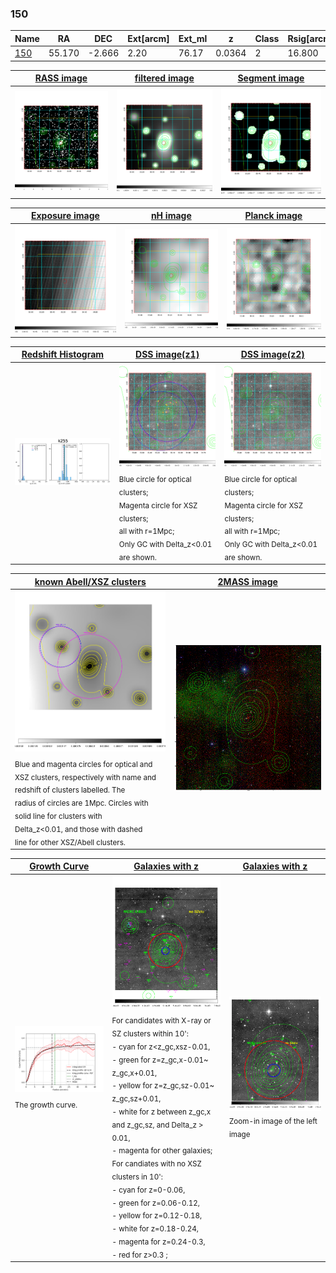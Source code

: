 <div STYLE="page-break-after: always;"></div>

### 150

|Name          |RA          |DEC      | Ext[arcm] | Ext_ml | z    | Class| Rsig[arcmin] | CRsig[c/s] | CR500[c/s] | R500[Mpc] |L500[erg/s]|F500[erg/s/cm^2]| M500[Msun]|Tx[keV]|beta|GC(XSZ,Delta_z<0.01)| GC(OPT,Delta_z<0.01)|GC|alias|
|--------------|------------|------------|---|---|-----------|--------|------|------|----|----|----|----|----|----|----|----|----|----|---|
|[150](script/150.md)     | 55.170       | -2.666       | 2.20    | 76.17   | 0.0364 | 2   | 16.800 |0.314 |0.309 |0.659 |1.540e+43 |5.012e-12 |8.444e+13 |1.951 |0.800 |MCXC, |N, |MCXC, |k255|

|[RASS image](../image/150/150_img.pdf)|[filtered image](../image/150/150_fil.pdf)|[Segment image](../image/150/150_seg.pdf)|
|-------------------|--------------------|-------------------|
| <img src="../image/150/150_img.png" width="300">  | <img src="../image/150/150_fil.png" width="300">   | <img src="../image/150/150_seg.png" width="300">  |

|[Exposure image](../image/150/150_mex.pdf)| [nH image](../image/150/150_nh.pdf)| [Planck image](../image/150/150_p.pdf)|
|-------------------|--------------------|-------------------|
|<img src="../image/150/150_mex.png" width="300">   | <img src="../image/150/150_nh.png" width="300">    | <img src="../image/150/150_p.png" width="300"> |

|[Redshift Histogram](../image/150/150_zg.pdf) | [DSS image(z1)](../image/150/150_dss_z1.pdf)      |  [DSS image(z2)](../image/150/150_dss_z2.pdf)    |
|-------------------|--------------------|-------------------|
|<img src="../image/150/150_zg.png" width="300"> |<img src="../image/150/150_dss_z1.png" width="300"> <sub><br>Blue circle for optical clusters; <br>Magenta circle for XSZ clusters; <br>all with r=1Mpc; <br>Only GC with Delta_z<0.01 are shown. </sub>| <img src="../image/150/150_dss_z2.png" width="300"><sub><br>Blue circle for optical clusters; <br>Magenta circle for XSZ clusters; <br>all with r=1Mpc; <br>Only GC with Delta_z<0.01 are shown. </sub> |

|[known Abell/XSZ clusters](../image/150/150_m.pdf) | [2MASS image](../image/150/150_2mass.pdf)      |
|-------------------|-------------------|
|<img src=../image/150/150_m.png width="300"> <sub><br>Blue and magenta circles for optical and <br>XSZ clusters, respectively with name and <br>redshift of clusters labelled. The <br>radius of circles are 1Mpc. Circles with <br>solid line for clusters with <br>Delta_z<0.01, and those with dashed <br>line for other XSZ/Abell clusters.        </sub>|<img src="../image/150/150_2mass.png" width="300">  |

|[Growth Curve](../image/150/150_gca_all.png) |[Galaxies with z](../image/150/150_opt_ned.pdf) |[Galaxies with z](../image/150/150_opt_ned_zoom.pdf) |
|-------------------|-------------------|-------------------|
| <img src="../image/150/150_gca_all.png" width="300"> <sub><br>The growth curve.</sub>| <img src=../image/150/150_opt_ned.png width="300"> <br><sub> For candidates with X-ray or SZ clusters within 10': <br> - cyan for z<z_gc,xsz-0.01, <br> - green for z=z_gc,x-0.01~ z_gc,x+0.01, <br> - yellow for z=z_gc,sz-0.01~ z_gc,sz+0.01, <br> - white for z between z_gc,x and z_gc,sz, and Delta_z > 0.01, <br> - magenta for other galaxies; <br>For candiates with no XSZ clusters in 10': <br> - cyan for z=0-0.06, <br> - green for z=0.06-0.12, <br> - yellow for z=0.12-0.18, <br> - white for z=0.18-0.24, <br> - magenta for z=0.24-0.3, <br> - red for z>0.3 ;  </sub>|<img src=../image/150/150_opt_ned_zoom.png width="300">  <br><sub> Zoom-in image of the left image</sub>|




